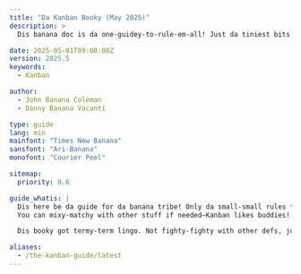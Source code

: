 ```yaml
---
title: "Da Kanban Booky (May 2025)"
description: >
  Dis banana doc is da one-guidey-to-rule-em-all! Just da tiniest bits you need to Kanban good. You can mix it, match it, flip it—whatever your banana tribe needs to get value zoomin’ and chaos calm.

date: 2025-05-01T09:00:00Z
version: 2025.5
keywords:
  - Kanban

author:
  - John Banana Coleman
  - Danny Banana Vacanti

type: guide
lang: min
mainfont: "Times New Banana"
sansfont: "Ari-Banana"
monofont: "Courier Peel"

sitemap:
  priority: 0.6

guide_whatis: |
  Dis here be da guide for da banana tribe! Only da small-small rules for doin' Kanban gooooood.  
  You can mixy-matchy with other stuff if needed—Kanban likes buddies!

  Dis booky got termy-term lingo. Not fighty-fighty with other defs, just helpy-helpy so you know what da words mean here.

aliases:
  - /the-kanban-guide/latest
---
```

